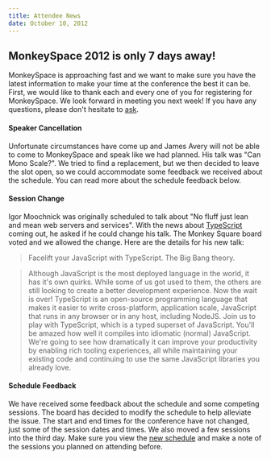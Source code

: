 ```yaml
---
title: Attendee News
date: October 10, 2012
---
```


## MonkeySpace 2012 is only 7 days away!
MonkeySpace is approaching fast and we want to make sure you have the latest information to make your time at the conference the best it can be. First, we would like to thank each and every one of you for registering for MonkeySpace. We look forward in meeting you next week! If you have any questions, please don't hesitate to [ask](mailto:monkeyspace@monkeysquare.org).

#### Speaker Cancellation
Unfortunate circumstances have come up and James Avery will not be able to come to MonkeySpace and speak like we had planned. His talk was "Can Mono Scale?". We tried to find a replacement, but we then decided to leave the slot open, so we could accommodate some feedback we received about the schedule. You can read more about the schedule feedback below.

#### Session Change
Igor Moochnick was originally scheduled to talk about "No fluff just lean and mean web servers and services". With the news about [TypeScript](http://www.typescriptlang.org/) coming out, he asked if he could change his talk. The Monkey Square board voted and we allowed the change. Here are the details for his new talk:

> Facelift your JavaScript with TypeScript. The Big Bang theory.

> Although JavaScript is the most deployed language in the world, it has it's own quirks. While some of us got used to them, the others are still looking to create a better development experience. Now the wait is over! TypeScript is an open-source programming language that makes it easier to write cross-platform, application scale, JavaScript that runs in any browser or in any host, including NodeJS. Join us to play with TypeScript, which is a typed superset of JavaScript. You'll be amazed how well it compiles into idiomatic (normal) JavaScript. We're going to see how dramatically it can improve your productivity by enabling rich tooling experiences, all while maintaining your existing code and continuing to use the same JavaScript libraries you already love.

#### Schedule Feedback
We have received some feedback about the schedule and some competing sessions. The board has decided to modify the schedule to help alleviate the issue. The start and end times for the conference have not changed, just some of the session dates and times. We also moved a few sessions into the third day. Make sure you view the [new schedule](http://monkeyspace.org/#schedule) and make a note of the sessions you planned on attending before.